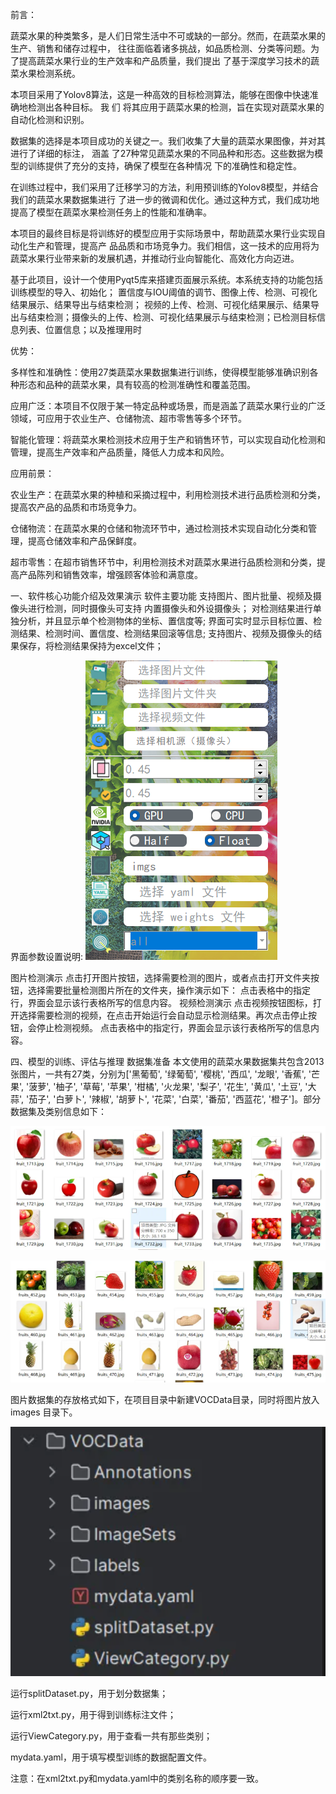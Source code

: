 前言：

蔬菜水果的种类繁多，是人们日常生活中不可或缺的一部分。然而，在蔬菜水果的生产、销售和储存过程中，
往往面临着诸多挑战，如品质检测、分类等问题。为了提高蔬菜水果行业的生产效率和产品质量，我们提出
了基于深度学习技术的蔬菜水果检测系统。

本项目采用了Yolov8算法，这是一种高效的目标检测算法，能够在图像中快速准确地检测出各种目标。 我
们 将其应用于蔬菜水果的检测，旨在实现对蔬菜水果的自动化检测和识别。

数据集的选择是本项目成功的关键之一。我们收集了大量的蔬菜水果图像，并对其进行了详细的标注， 涵盖
了27种常见蔬菜水果的不同品种和形态。这些数据为模型的训练提供了充分的支持，确保了模型在各种情况
下的准确性和稳定性。

在训练过程中，我们采用了迁移学习的方法，利用预训练的Yolov8模型，并结合我们的蔬菜水果数据集进行
了进一步的微调和优化。通过这种方式，我们成功地提高了模型在蔬菜水果检测任务上的性能和准确率。

本项目的最终目标是将训练好的模型应用于实际场景中，帮助蔬菜水果行业实现自动化生产和管理，提高产
品品质和市场竞争力。我们相信，这一技术的应用将为蔬菜水果行业带来新的发展机遇，并推动行业向智能化、高效化方向迈进。

基于此项目，设计一个使用Pyqt5库来搭建页面展示系统。本系统支持的功能包括训练模型的导入、初始化；
置信度与IOU阈值的调节、图像上传、检测、可视化结果展示、结果导出与结束检测；
视频的上传、检测、可视化结果展示、结果导出与结束检测；摄像头的上传、检测、可视化结果展示与结束检测；已检测目标信息列表、位置信息；以及推理用时


优势：

多样性和准确性：使用27类蔬菜水果数据集进行训练，使得模型能够准确识别各种形态和品种的蔬菜水果，具有较高的检测准确性和覆盖范围。

应用广泛：本项目不仅限于某一特定品种或场景，而是涵盖了蔬菜水果行业的广泛领域，可应用于农业生产、仓储物流、超市零售等多个环节。

智能化管理：将蔬菜水果检测技术应用于生产和销售环节，可以实现自动化检测和管理，提高生产效率和产品质量，降低人力成本和风险。

应用前景：

农业生产：在蔬菜水果的种植和采摘过程中，利用检测技术进行品质检测和分类，提高农产品的品质和市场竞争力。

仓储物流：在蔬菜水果的仓储和物流环节中，通过检测技术实现自动化分类和管理，提高仓储效率和产品保鲜度。

超市零售：在超市销售环节中，利用检测技术对蔬菜水果进行品质检测和分类，提高产品陈列和销售效率，增强顾客体验和满意度。

一、软件核心功能介绍及效果演示
软件主要功能
支持图片、图片批量、视频及摄像头进行检测，同时摄像头可支持 内置摄像头和外设摄像头；
对检测结果进行单独分析，并且显示单个检测物体的坐标、置信度等;
界面可实时显示目标位置、检测结果、检测时间、置信度、检测结果回滚等信息;
支持图片、视频及摄像头的结果保存，将检测结果保持为excel文件；

界面参数设置说明:
![img.png](img.png)


图片检测演示
点击打开图片按钮，选择需要检测的图片，或者点击打开文件夹按钮，选择需要批量检测图片所在的文件夹，操作演示如下：
点击表格中的指定行，界面会显示该行表格所写的信息内容。
视频检测演示
点击视频按钮图标，打开选择需要检测的视频，在点击开始运行会自动显示检测结果。再次点击停止按钮，会停止检测视频。
点击表格中的指定行，界面会显示该行表格所写的信息内容。


四、模型的训练、评估与推理
数据集准备
本文使用的蔬菜水果数据集共包含2013张图片，一共有27类，分别为['黑葡萄', '绿葡萄', '樱桃', '西瓜', '龙眼', '香蕉', '芒果', '菠萝', '柚子', '草莓', '苹果', '柑橘', '火龙果', '梨子', '花生', '黄瓜', '土豆', '大蒜', '茄子', '白萝卜', '辣椒', '胡萝卜', '花菜', '白菜', '番茄', '西蓝花', '橙子']。部分数据集及类别信息如下：

![img_1.png](img_1.png)

![img_2.png](img_2.png)

图片数据集的存放格式如下，在项目目录中新建VOCData目录，同时将图片放入 images 目录下。

![img_3.png](img_3.png)

运行splitDataset.py，用于划分数据集；

运行xml2txt.py，用于得到训练标注文件；

运行ViewCategory.py，用于查看一共有那些类别；

mydata.yaml，用于填写模型训练的数据配置文件。

注意：在xml2txt.py和mydata.yaml中的类别名称的顺序要一致。